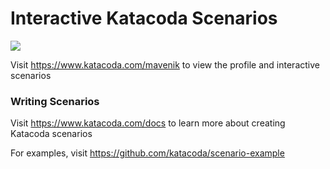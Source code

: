 # Interactive Katacoda Scenarios

[![](http://shields.katacoda.com/katacoda/mavenik/count.svg)](https://www.katacoda.com/mavenik "Get your profile on Katacoda.com")

Visit https://www.katacoda.com/mavenik to view the profile and interactive scenarios

### Writing Scenarios
Visit https://www.katacoda.com/docs to learn more about creating Katacoda scenarios

For examples, visit https://github.com/katacoda/scenario-example
